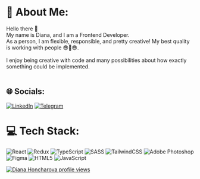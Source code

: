 # 💫 About Me:
Hello there 👋<br>My name is Diana, and I am a Frontend Developer.<br>As a person, I am flexible, responsible, and pretty creative! My best quality is working with people 😎🤝😎.<br><br> I enjoy being creative with code and many possibilities about how exactly something could be implemented.<br><br>


## 🌐 Socials:
[![LinkedIn](https://img.shields.io/badge/LinkedIn-%230077B5.svg?logo=linkedin&logoColor=white)](http://www.linkedin.com/in/diana-honcharova-08a2131a7) 
[![Telegram](https://img.shields.io/badge/-telegram-red?color=blue&logo=telegram&logoColor=white)](https://t.me/polinavafik) 

# 💻 Tech Stack:
![React](https://img.shields.io/badge/react-%2320232a.svg?style=for-the-badge&logo=react&logoColor=%2361DAFB) ![Redux](https://img.shields.io/badge/redux-%23593d88.svg?style=for-the-badge&logo=redux&logoColor=white) ![TypeScript](https://img.shields.io/badge/typescript-%23007ACC.svg?style=for-the-badge&logo=typescript&logoColor=white)  ![SASS](https://img.shields.io/badge/SASS-hotpink.svg?style=for-the-badge&logo=SASS&logoColor=white) ![TailwindCSS](https://img.shields.io/badge/tailwindcss-%2338B2AC.svg?style=for-the-badge&logo=tailwind-css&logoColor=white) ![Adobe Photoshop](https://img.shields.io/badge/adobe%20photoshop-%2331A8FF.svg?style=for-the-badge&logo=adobe%20photoshop&logoColor=white) ![Figma](https://img.shields.io/badge/figma-%23F24E1E.svg?style=for-the-badge&logo=figma&logoColor=white) ![HTML5](https://img.shields.io/badge/html5-%23E34F26.svg?style=for-the-badge&logo=html5&logoColor=white) ![JavaScript](https://img.shields.io/badge/javascript-%23323330.svg?style=for-the-badge&logo=javascript&logoColor=%23F7DF1E) 
<!-- Proudly created with GPRM ( https://gprm.itsvg.in ) -->

[![Diana Honcharova profile views](https://u8views.com/api/v1/github/profiles/108063043/views/day-week-month-total-count.svg)](https://u8views.com/github/polinavafik)
